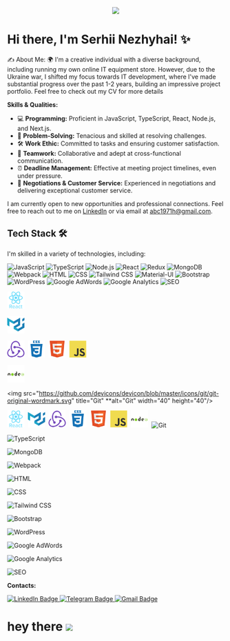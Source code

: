 <div id="header" align="center">
  <img src="https://media.giphy.com/media/v1.Y2lkPTc5MGI3NjExYWZ6azJienR1eGtwb2RnYTN3emV5enJrZzJwbmtrMDdyeHp2ZnRvdCZlcD12MV9pbnRlcm5hbF9naWZfYnlfaWQmY3Q9cw/M9gbBd9nbDrOTu1Mqx/giphy.gif" width="100"/>
</div>

# Hi there, I'm Serhii Nezhyhai! ✨

✍️ About Me:
🌍 I'm a creative individual with a diverse background, including running my own online IT equipment store. However, due to the Ukraine war, I shifted my focus towards IT development, where I've made substantial progress over the past 1-2 years, building an impressive project portfolio. Feel free to check out my CV for more details

**Skills & Qualities:**

- 💻 **Programming:** Proficient in JavaScript, TypeScript, React, Node.js, and Next.js.
- 🧩 **Problem-Solving:** Tenacious and skilled at resolving challenges.
- 🛠️ **Work Ethic:** Committed to tasks and ensuring customer satisfaction.
- 🤝 **Teamwork:** Collaborative and adept at cross-functional communication.
- ⏰ **Deadline Management:** Effective at meeting project timelines, even under pressure.
- 💬 **Negotiations & Customer Service:** Experienced in negotiations and delivering exceptional customer service.

I am currently open to new opportunities and professional connections. Feel free to reach out to me on [LinkedIn](https://www.linkedin.com/in/nezhigay-serhiy/) or via email at abc1971h@gmail.com.

## Tech Stack 🛠️

I'm skilled in a variety of technologies, including:

![JavaScript](https://img.shields.io/badge/JavaScript-yellow)
![TypeScript](https://img.shields.io/badge/TypeScript-blue)
![Node.js](https://img.shields.io/badge/Node.js-green)
![React](https://img.shields.io/badge/React-blue)
![Redux](https://img.shields.io/badge/Redux-purple)
![MongoDB](https://img.shields.io/badge/MongoDB-green)
![Webpack](https://img.shields.io/badge/Webpack-blue)
![HTML](https://img.shields.io/badge/HTML-orange)
![CSS](https://img.shields.io/badge/CSS-blueviolet)
![Tailwind CSS](https://img.shields.io/badge/Tailwind%20CSS-blue)
![Material-UI](https://img.shields.io/badge/Material--UI-teal)
![Bootstrap](https://img.shields.io/badge/Bootstrap-purple)
![WordPress](https://img.shields.io/badge/WordPress-blue)
![Google AdWords](https://img.shields.io/badge/Google%20AdWords-green)
![Google Analytics](https://img.shields.io/badge/Google%20Analytics-blue)
![SEO](https://img.shields.io/badge/SEO-orange)

<div>

  <img src="https://github.com/devicons/devicon/blob/master/icons/react/react-original-wordmark.svg" title="React" alt="React" width="40" height="40"/>&nbsp;

  <img src="https://github.com/devicons/devicon/blob/master/icons/materialui/materialui-original.svg" title="Material UI" alt="Material UI" width="40" height="40"/>&nbsp;

  <img src="https://github.com/devicons/devicon/blob/master/icons/redux/redux-original.svg" title="Redux" alt="Redux " width="40" height="40"/>&nbsp;
  <img src="https://github.com/devicons/devicon/blob/master/icons/css3/css3-plain-wordmark.svg"  title="CSS3" alt="CSS" width="40" height="40"/>&nbsp;
  <img src="https://github.com/devicons/devicon/blob/master/icons/html5/html5-original.svg" title="HTML5" alt="HTML" width="40" height="40"/>&nbsp;
  <img src="https://github.com/devicons/devicon/blob/master/icons/javascript/javascript-original.svg" title="JavaScript" alt="JavaScript" width="40" height="40"/>&nbsp;



  <img src="https://github.com/devicons/devicon/blob/master/icons/nodejs/nodejs-original-wordmark.svg" title="NodeJS" alt="NodeJS" width="40" height="40"/>&nbsp;

  <img src="https://github.com/devicons/devicon/blob/master/icons/git/git-original-wordmark.svg" title="Git" **alt="Git" width="40" height="40"/>
</div>

<div>
  <img src="https://github.com/devicons/devicon/blob/master/icons/react/react-original-wordmark.svg" title="React" alt="React" width="40" height="40"/>&nbsp;
  <img src="https://github.com/devicons/devicon/blob/master/icons/materialui/materialui-original.svg" title="Material UI" alt="Material UI" width="40" height="40"/>&nbsp;
  <img src="https://github.com/devicons/devicon/blob/master/icons/redux/redux-original.svg" title="Redux" alt="Redux " width="40" height="40"/>&nbsp;
  <img src="https://github.com/devicons/devicon/blob/master/icons/css3/css3-plain-wordmark.svg" title="CSS3" alt="CSS" width="40" height="40"/>&nbsp;
  <img src="https://github.com/devicons/devicon/blob/master/icons/html5/html5-original.svg" title="HTML5" alt="HTML" width="40" height="40"/>&nbsp;
  <img src="https://github.com/devicons/devicon/blob/master/icons/javascript/javascript-original.svg" title="JavaScript" alt="JavaScript" width="40" height="40"/>&nbsp;
  <img src="https://github.com/devicons/devicon/blob/master/icons/nodejs/nodejs-original-wordmark.svg" title="NodeJS" alt="NodeJS" width="40" height="40"/>&nbsp;
  <img src="https://img.shields.io/badge/Git-black?style=flat-square&logo=git" title="Git" alt="Git" width="40" height="40"/>&nbsp;
  
  <img src="https://img.shields.io/badge/TypeScript-blue" title="TypeScript" alt="TypeScript" width="40" height="40"/>&nbsp;

  <img src="https://img.shields.io/badge/MongoDB-green" title="MongoDB" alt="MongoDB" width="40" height="40"/>&nbsp;
  
  <img src="https://img.shields.io/badge/Webpack-blue" title="Webpack" alt="Webpack" width="40" height="40"/>&nbsp;
  
  <img src="https://img.shields.io/badge/HTML-orange" title="HTML" alt="HTML" width="40" height="40"/>&nbsp;
  
  <img src="https://img.shields.io/badge/CSS-blueviolet" title="CSS" alt="CSS" width="40" height="40"/>&nbsp;

  <img src="https://img.shields.io/badge/Tailwind%20CSS-blue" title="Tailwind CSS" alt="Tailwind CSS" width="40" height="40"/>&nbsp;
  
  <img src="https://img.shields.io/badge/Bootstrap-purple" title="Bootstrap" alt="Bootstrap" width="40" height="40"/>&nbsp;
  
  <img src="https://img.shields.io/badge/WordPress-blue" title="WordPress" alt="WordPress" width="40" height="40"/>&nbsp;
  
  <img src="https://img.shields.io/badge/Google%20AdWords-green" title="Google AdWords" alt="Google AdWords" width="40" height="40"/>&nbsp;
  
  <img src="https://img.shields.io/badge/Google%20Analytics-blue" title="Google Analytics" alt="Google Analytics" width="40" height="40"/>&nbsp;
  
  <img src="https://img.shields.io/badge/SEO-orange" title="SEO" alt="SEO" width="40" height="40"/>&nbsp;
</div>


**Contacts:**

<div id="badges">
  <a href="https://www.linkedin.com/in/nezhigay-serhiy/" target="_blank">
    <img src="https://img.shields.io/badge/LinkedIn-0077B5?style=for-the-badge&logo=linkedin&logoColor=white" alt="LinkedIn Badge"/>
  </a>
  <a href="https://t.me/abc1971h" target="_blank">
    <img src="https://img.shields.io/badge/Telegram-0088cc?style=for-the-badge&logo=telegram&logoColor=white" alt="Telegram Badge"/>
  </a>
  <a href="mailto:abc1971h@gmail.com">
    <img src="https://img.shields.io/badge/Gmail-D14836?style=for-the-badge&logo=gmail&logoColor=white" alt="Gmail Badge"/>
  </a>
</div>

<h1>
  hey there
  <img src="https://media.giphy.com/media/hvRJCLFzcasrR4ia7z/giphy.gif" width="30px"/>
</h1>

